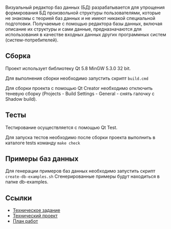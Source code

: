Визуальный редактор баз данных (БД) разрабатывается для упрощения
формирования БД произвольной структуры пользователями, которые не знакомы с
теорией баз данных и не имеют никакой специальной подготовки. Получаемые с
помощью редактора базы данных, включая описание их структуры и сами данные,
предназначаются для использования в качестве входных данных других
программных систем (систем-потребителей).

## Сборка
Проект использует библиотеку Qt 5.8 MinGW 5.3.0 32 bit.

Для выполнения сборки необходимо запустить скрипт `build.cmd`

Для сборки проекта с помощью Qt Creator необходимо отключить теневую сборку 
(Projects - Build Settings - General - снять галочку с Shadow build).

##  Тесты
Тестирование осуществляется с помощью Qt Test.

Для запуска тестов необходимо после сборки проекта выполнить в каталоге tests
команду ```make check```

## Примеры баз данных
Для генерации примеров баз данных необходимо запустить скрипт ```create-db-examples.sh```
Сгенерированные примеры будут находиться в папке db-examples.

## Ссылки
* [Техническое задание](https://yadi.sk/i/OPeAP7gZ3NxcU9)
* [Технический проект](https://yadi.sk/i/zbs1f4vq3QU8fr)
* [План работ](https://yadi.sk/i/9JpRvkC-3NxcUT)
